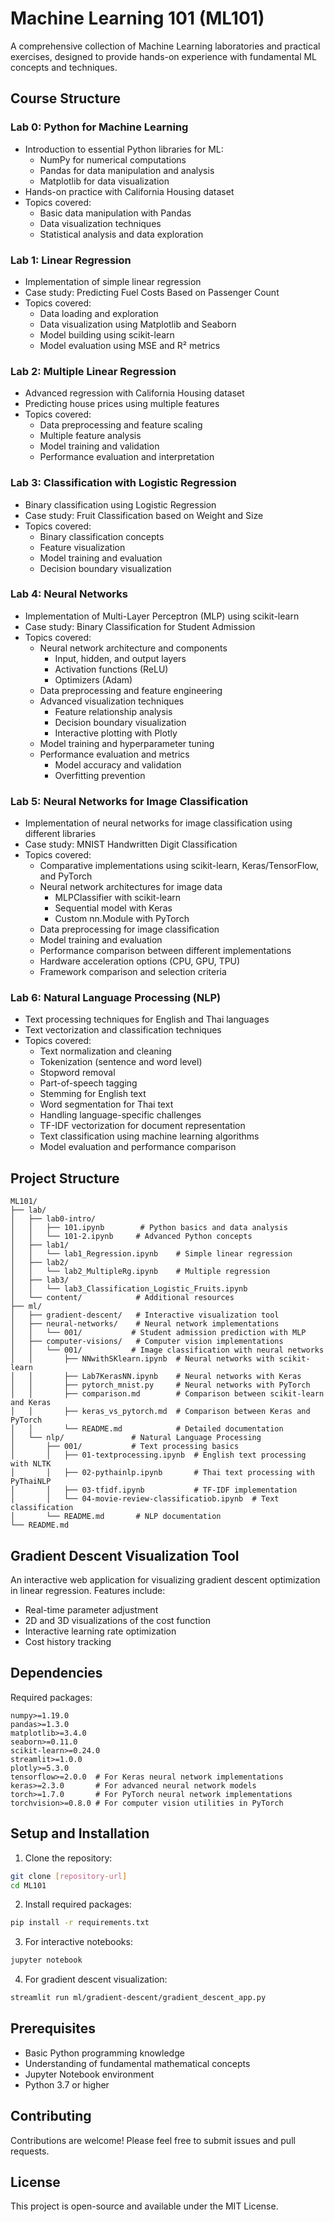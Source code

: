# Machine Learning 101 (ML101)

A comprehensive collection of Machine Learning laboratories and practical exercises, designed to provide hands-on experience with fundamental ML concepts and techniques.

## Course Structure

### Lab 0: Python for Machine Learning

- Introduction to essential Python libraries for ML:
  - NumPy for numerical computations
  - Pandas for data manipulation and analysis
  - Matplotlib for data visualization
- Hands-on practice with California Housing dataset
- Topics covered:
  - Basic data manipulation with Pandas
  - Data visualization techniques
  - Statistical analysis and data exploration

### Lab 1: Linear Regression

- Implementation of simple linear regression
- Case study: Predicting Fuel Costs Based on Passenger Count
- Topics covered:
  - Data loading and exploration
  - Data visualization using Matplotlib and Seaborn
  - Model building using scikit-learn
  - Model evaluation using MSE and R² metrics

### Lab 2: Multiple Linear Regression

- Advanced regression with California Housing dataset
- Predicting house prices using multiple features
- Topics covered:
  - Data preprocessing and feature scaling
  - Multiple feature analysis
  - Model training and validation
  - Performance evaluation and interpretation

### Lab 3: Classification with Logistic Regression

- Binary classification using Logistic Regression
- Case study: Fruit Classification based on Weight and Size
- Topics covered:
  - Binary classification concepts
  - Feature visualization
  - Model training and evaluation
  - Decision boundary visualization

### Lab 4: Neural Networks

- Implementation of Multi-Layer Perceptron (MLP) using scikit-learn
- Case study: Binary Classification for Student Admission
- Topics covered:
  - Neural network architecture and components
    - Input, hidden, and output layers
    - Activation functions (ReLU)
    - Optimizers (Adam)
  - Data preprocessing and feature engineering
  - Advanced visualization techniques
    - Feature relationship analysis
    - Decision boundary visualization
    - Interactive plotting with Plotly
  - Model training and hyperparameter tuning
  - Performance evaluation and metrics
    - Model accuracy and validation
    - Overfitting prevention

### Lab 5: Neural Networks for Image Classification

- Implementation of neural networks for image classification using different libraries
- Case study: MNIST Handwritten Digit Classification
- Topics covered:
  - Comparative implementations using scikit-learn, Keras/TensorFlow, and PyTorch
  - Neural network architectures for image data
    - MLPClassifier with scikit-learn
    - Sequential model with Keras
    - Custom nn.Module with PyTorch
  - Data preprocessing for image classification
  - Model training and evaluation
  - Performance comparison between different implementations
  - Hardware acceleration options (CPU, GPU, TPU)
  - Framework comparison and selection criteria

### Lab 6: Natural Language Processing (NLP)

- Text processing techniques for English and Thai languages
- Text vectorization and classification techniques
- Topics covered:
  - Text normalization and cleaning
  - Tokenization (sentence and word level)
  - Stopword removal
  - Part-of-speech tagging
  - Stemming for English text
  - Word segmentation for Thai text
  - Handling language-specific challenges
  - TF-IDF vectorization for document representation
  - Text classification using machine learning algorithms
  - Model evaluation and performance comparison

## Project Structure

```
ML101/
├── lab/
│   ├── lab0-intro/
│   │   ├── 101.ipynb        # Python basics and data analysis
│   │   └── 101-2.ipynb     # Advanced Python concepts
│   ├── lab1/
│   │   └── lab1_Regression.ipynb    # Simple linear regression
│   ├── lab2/
│   │   └── lab2_MultipleRg.ipynb    # Multiple regression
│   ├── lab3/
│   │   └── lab3_Classification_Logistic_Fruits.ipynb
│   └── content/            # Additional resources
├── ml/
│   ├── gradient-descent/   # Interactive visualization tool
│   ├── neural-networks/    # Neural network implementations
│   │   └── 001/           # Student admission prediction with MLP
│   ├── computer-visions/   # Computer vision implementations
│   │   └── 001/           # Image classification with neural networks
│   │       ├── NNwithSKlearn.ipynb  # Neural networks with scikit-learn
│   │       ├── Lab7KerasNN.ipynb    # Neural networks with Keras
│   │       ├── pytorch_mnist.py     # Neural networks with PyTorch
│   │       ├── comparison.md        # Comparison between scikit-learn and Keras
│   │       ├── keras_vs_pytorch.md  # Comparison between Keras and PyTorch
│   │       └── README.md            # Detailed documentation
│   └── nlp/               # Natural Language Processing
│       ├── 001/           # Text processing basics
│       │   ├── 01-textprocessing.ipynb  # English text processing with NLTK
│       │   ├── 02-pythainlp.ipynb       # Thai text processing with PyThaiNLP
│       │   ├── 03-tfidf.ipynb           # TF-IDF implementation
│       │   └── 04-movie-review-classificatiob.ipynb  # Text classification
│       └── README.md       # NLP documentation
└── README.md
```

## Gradient Descent Visualization Tool

An interactive web application for visualizing gradient descent optimization in linear regression. Features include:

- Real-time parameter adjustment
- 2D and 3D visualizations of the cost function
- Interactive learning rate optimization
- Cost history tracking

## Dependencies

Required packages:

```
numpy>=1.19.0
pandas>=1.3.0
matplotlib>=3.4.0
seaborn>=0.11.0
scikit-learn>=0.24.0
streamlit>=1.0.0
plotly>=5.3.0
tensorflow>=2.0.0  # For Keras neural network implementations
keras>=2.3.0       # For advanced neural network models
torch>=1.7.0       # For PyTorch neural network implementations
torchvision>=0.8.0 # For computer vision utilities in PyTorch
```

## Setup and Installation

1. Clone the repository:

```bash
git clone [repository-url]
cd ML101
```

2. Install required packages:

```bash
pip install -r requirements.txt
```

3. For interactive notebooks:

```bash
jupyter notebook
```

4. For gradient descent visualization:

```bash
streamlit run ml/gradient-descent/gradient_descent_app.py
```

## Prerequisites

- Basic Python programming knowledge
- Understanding of fundamental mathematical concepts
- Jupyter Notebook environment
- Python 3.7 or higher

## Contributing

Contributions are welcome! Please feel free to submit issues and pull requests.

## License

This project is open-source and available under the MIT License.
